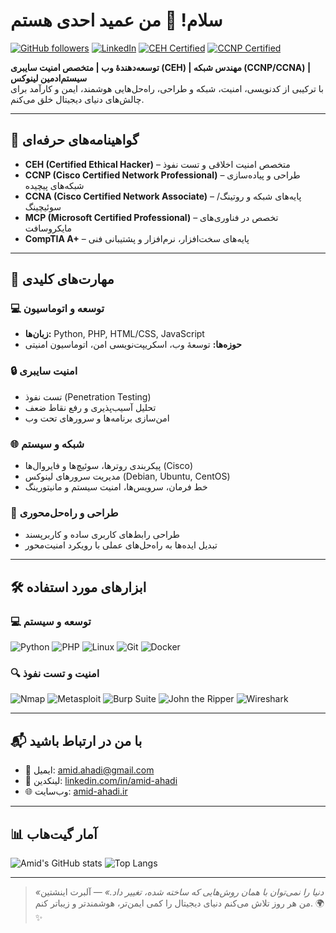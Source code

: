 # سلام! 👋 من عمید احدی هستم

[![GitHub followers](https://img.shields.io/github/followers/amid-ahadi?style=social)](https://github.com/amid-ahadi)
[![LinkedIn](https://img.shields.io/badge/LinkedIn-%230077B5.svg?logo=linkedin&logoColor=white)](https://www.linkedin.com/in/amid-ahadi-b9359514a/)
[![CEH Certified](https://img.shields.io/badge/CEH-Certified-%230056D6?logo=certification)](https://www.eccouncil.org/)
[![CCNP Certified](https://img.shields.io/badge/CCNP-Certified-%230056D6?logo=cisco)](https://www.cisco.com/)

**توسعه‌دهندهٔ وب | متخصص امنیت سایبری (CEH) | مهندس شبکه (CCNP/CCNA) | سیستم‌ادمین لینوکس**  
با ترکیبی از کدنویسی، امنیت، شبکه و طراحی، راه‌حل‌هایی هوشمند، ایمن و کارآمد برای چالش‌های دنیای دیجیتال خلق می‌کنم.

---

## 📜 گواهینامه‌های حرفه‌ای

- **CEH (Certified Ethical Hacker)** – متخصص امنیت اخلاقی و تست نفوذ  
- **CCNP (Cisco Certified Network Professional)** – طراحی و پیاده‌سازی شبکه‌های پیچیده  
- **CCNA (Cisco Certified Network Associate)** – پایه‌های شبکه و روتینگ/سوئیچینگ  
- **MCP (Microsoft Certified Professional)** – تخصص در فناوری‌های مایکروسافت  
- **CompTIA A+** – پایه‌های سخت‌افزار، نرم‌افزار و پشتیبانی فنی  


---

## 🧠 مهارت‌های کلیدی

### 💻 توسعه و اتوماسیون
- **زبان‌ها:** Python, PHP, HTML/CSS, JavaScript  
- **حوزه‌ها:** توسعهٔ وب، اسکریپت‌نویسی امن، اتوماسیون امنیتی

### 🔒 امنیت سایبری
- تست نفوذ (Penetration Testing)  
- تحلیل آسیب‌پذیری و رفع نقاط ضعف  
- امن‌سازی برنامه‌ها و سرورهای تحت وب

### 🌐 شبکه و سیستم
- پیکربندی روترها، سوئیچ‌ها و فایروال‌ها (Cisco)  
- مدیریت سرورهای لینوکس (Debian, Ubuntu, CentOS)  
- خط فرمان، سرویس‌ها، امنیت سیستم و مانیتورینگ

### 🎨 طراحی و راه‌حل‌محوری
- طراحی رابط‌های کاربری ساده و کاربرپسند  
- تبدیل ایده‌ها به راه‌حل‌های عملی با رویکرد امنیت‌محور

---

## 🛠️ ابزارهای مورد استفاده

### 💻 توسعه و سیستم
![Python](https://img.shields.io/badge/Python-3776AB?logo=python&logoColor=white)
![PHP](https://img.shields.io/badge/PHP-777BB4?logo=php&logoColor=white)
![Linux](https://img.shields.io/badge/Linux-FCC624?logo=linux&logoColor=black)
![Git](https://img.shields.io/badge/Git-F05032?logo=git&logoColor=white)
![Docker](https://img.shields.io/badge/Docker-2496ED?logo=docker&logoColor=white)

### 🔍 امنیت و تست نفوذ
![Nmap](https://img.shields.io/badge/Nmap-0077B5?logo=nmap&logoColor=white)
![Metasploit](https://img.shields.io/badge/Metasploit-000000?logo=metasploit&logoColor=white)
![Burp Suite](https://img.shields.io/badge/Burp_Suite-FF6633?logo=burpsuite&logoColor=white)
![John the Ripper](https://img.shields.io/badge/John_the_Ripper-1A1A1A?logo=johntheripper&logoColor=white)
![Wireshark](https://img.shields.io/badge/Wireshark-1679A7?logo=wireshark&logoColor=white)

---

## 📬 با من در ارتباط باشید

- 📧 ایمیل: [amid.ahadi@gmail.com](mailto:amid.ahadi@gmail.com)  
- 💼 لینکدین: [linkedin.com/in/amid-ahadi](https://www.linkedin.com/in/amid-ahadi-b9359514a/)  
- 🌐 وب‌سایت: [amid-ahadi.ir](https://amid-ahadi.ir)

---

## 📊 آمار گیت‌هاب

![Amid's GitHub stats](https://github-readme-stats.vercel.app/api?username=amid-ahadi&show_icons=true&theme=radical&locale=fa)
![Top Langs](https://github-readme-stats.vercel.app/api/top-langs/?username=amid-ahadi&layout=compact&theme=radical&locale=fa)

---

> _«دنیا را نمی‌توان با همان روش‌هایی که ساخته شده، تغییر داد.»_ — آلبرت اینشتین  
> من هر روز تلاش می‌کنم دنیای دیجیتال را کمی ایمن‌تر، هوشمندتر و زیباتر کنم. 🌍✨
